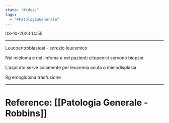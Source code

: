 ```yaml
---
stato: "#ideaL"
tags:
  - "#PatologiaGenerale"
---
```


03-10-2023 14:55

--- 

Leucoeritroblastosi - screzio leucemico

Nel mieloma e nel linfoma e nei pazienti citopenici servono biopsie

L'aspirato serve solamente per leucemia acuta o mielodisplasia

8g emoglobina trasfusione








--- 
# Reference: [[Patologia Generale - Robbins]]